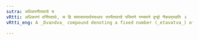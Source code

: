```yaml
---
sutra: अधिकरणैतावत्वे च
vRtti: अधिकरणं वर्त्तिपदार्थः, स हि समासस्यार्थस्याधारः तस्यैतावत्त्वे परिमाणे गम्यमाने द्वन्द्वो नैकवद्भवति ॥
vRtti_eng: A _Dvandva_ compound denoting a fixed number (_etavatva_) of concrete things (_adhikarna_) is not singular.

---
```

